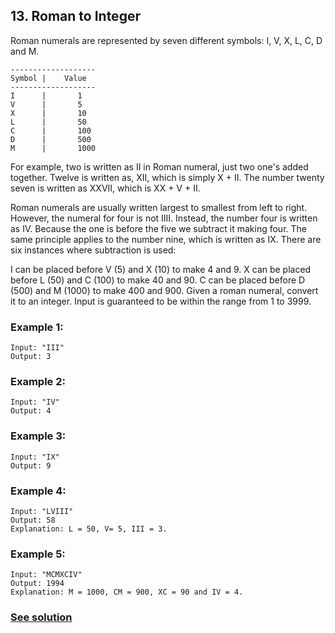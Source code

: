 
## 13. Roman to Integer

Roman numerals are represented by seven different symbols: I, V, X, L, C, D and M.

```
-------------------
Symbol |    Value 
-------------------
I      |       1
V      |       5
X      |       10
L      |       50
C      |       100
D      |       500
M      |       1000
```

For example, two is written as II in Roman numeral, just two one's added together. Twelve is written as, XII, which is simply X + II. The number twenty seven is written as XXVII, which is XX + V + II.

Roman numerals are usually written largest to smallest from left to right. However, the numeral for four is not IIII. Instead, the number four is written as IV. Because the one is before the five we subtract it making four. The same principle applies to the number nine, which is written as IX. There are six instances where subtraction is used:

I can be placed before V (5) and X (10) to make 4 and 9. 
X can be placed before L (50) and C (100) to make 40 and 90. 
C can be placed before D (500) and M (1000) to make 400 and 900.
Given a roman numeral, convert it to an integer. Input is guaranteed to be within the range from 1 to 3999.

### Example 1:

```
Input: "III"
Output: 3
```

### Example 2:
```
Input: "IV"
Output: 4
```


### Example 3:
```
Input: "IX"
Output: 9
```

### Example 4:

```
Input: "LVIII"
Output: 58
Explanation: L = 50, V= 5, III = 3.
```

### Example 5:
```
Input: "MCMXCIV"
Output: 1994
Explanation: M = 1000, CM = 900, XC = 90 and IV = 4.
```

### [See solution](./solution.py)
